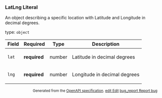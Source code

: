 <!--- This is a generated file, do not edit! -->
<!--- [START maps_http_schema_latlngliteral] -->
<h3 class="schema-object" id="LatLngLiteral">LatLng Literal</h3>

An object describing a specific location with Latitude and Longitude in decimal degrees.

type: `object`

| Field | Required     | Type   | Description                                                                        |
| :---- | ------------ | ------ | ---------------------------------------------------------------------------------- |
| `lat` | **required** | number | <div class="nonref-property-description"><p>Latitude in decimal degrees</p></div>  |
| `lng` | **required** | number | <div class="nonref-property-description"><p>Longitude in decimal degrees</p></div> |

<p style="text-align: right; font-size: smaller;">Generated from the <a class="gc-analytics-event" data-category="GMP" data-label="openapi-github" href="https://github.com/googlemaps/openapi-specification" title="Google Maps Platform OpenAPI Specification" class="external">OpenAPI specification</a>.
 <a class="gc-analytics-event" data-category="GMP" data-label="openapi-github" href="https://github.com/googlemaps/openapi-specification/blob/main/specification/schema" title="Edit on GitHub"><span class="material-icons">edit</span> Edit</a>
 <a class="gc-analytics-event" data-category="GMP" data-label="openapi-github" href="https://github.com/googlemaps/openapi-specification/issues/new?assignees=&labels=type%3A+bug%2C+triage+me&template=bug_report.md&title=[schema] Bug - LatLngLiteral" title="File bug for schema on GitHub"><span class="material-icons">bug_report</span> Report bug</a>
</p>

<!--- [END maps_http_schema_latlngliteral] -->
